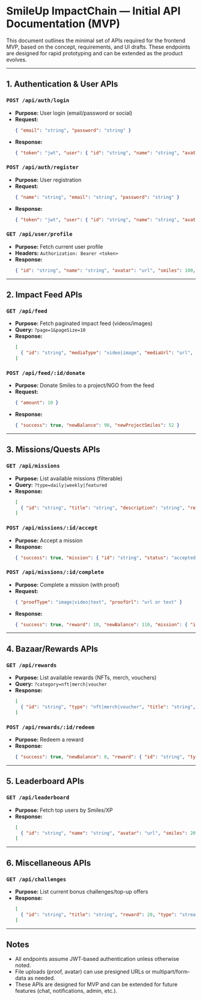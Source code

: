 # SmileUp ImpactChain — Initial API Documentation (MVP)

This document outlines the minimal set of APIs required for the frontend MVP, based on the concept, requirements, and UI drafts. These endpoints are designed for rapid prototyping and can be extended as the product evolves.

---

## 1. **Authentication & User APIs**

### `POST /api/auth/login`
- **Purpose:** User login (email/password or social)
- **Request:**
  ```json
  { "email": "string", "password": "string" }
  ```
- **Response:**
  ```json
  { "token": "jwt", "user": { "id": "string", "name": "string", "avatar": "url", "smiles": 100, "level": 1 } }
  ```

### `POST /api/auth/register`
- **Purpose:** User registration
- **Request:**
  ```json
  { "name": "string", "email": "string", "password": "string" }
  ```
- **Response:**
  ```json
  { "token": "jwt", "user": { "id": "string", "name": "string", "avatar": "url", "smiles": 100, "level": 1 } }
  ```

### `GET /api/user/profile`
- **Purpose:** Fetch current user profile
- **Headers:** `Authorization: Bearer <token>`
- **Response:**
  ```json
  { "id": "string", "name": "string", "avatar": "url", "smiles": 100, "level": 1, "badges": ["string"], "history": { "missions": [], "donations": [], "redemptions": [] } }
  ```

---

## 2. **Impact Feed APIs**

### `GET /api/feed`
- **Purpose:** Fetch paginated impact feed (videos/images)
- **Query:** `?page=1&pageSize=10`
- **Response:**
  ```json
  [
    { "id": "string", "mediaType": "video|image", "mediaUrl": "url", "title": "string", "description": "string", "ngo": { "id": "string", "name": "string" }, "smiles": 42, "commentsCount": 3 }
  ]
  ```

### `POST /api/feed/:id/donate`
- **Purpose:** Donate Smiles to a project/NGO from the feed
- **Request:**
  ```json
  { "amount": 10 }
  ```
- **Response:**
  ```json
  { "success": true, "newBalance": 90, "newProjectSmiles": 52 }
  ```

---

## 3. **Missions/Quests APIs**

### `GET /api/missions`
- **Purpose:** List available missions (filterable)
- **Query:** `?type=daily|weekly|featured`
- **Response:**
  ```json
  [
    { "id": "string", "title": "string", "description": "string", "reward": 10, "status": "available|accepted|completed", "proofRequired": true }
  ]
  ```

### `POST /api/missions/:id/accept`
- **Purpose:** Accept a mission
- **Response:**
  ```json
  { "success": true, "mission": { "id": "string", "status": "accepted" } }
  ```

### `POST /api/missions/:id/complete`
- **Purpose:** Complete a mission (with proof)
- **Request:**
  ```json
  { "proofType": "image|video|text", "proofUrl": "url or text" }
  ```
- **Response:**
  ```json
  { "success": true, "reward": 10, "newBalance": 110, "mission": { "id": "string", "status": "completed" } }
  ```

---

## 4. **Bazaar/Rewards APIs**

### `GET /api/rewards`
- **Purpose:** List available rewards (NFTs, merch, vouchers)
- **Query:** `?category=nft|merch|voucher`
- **Response:**
  ```json
  [
    { "id": "string", "type": "nft|merch|voucher", "title": "string", "image": "url", "cost": 100, "owned": false }
  ]
  ```

### `POST /api/rewards/:id/redeem`
- **Purpose:** Redeem a reward
- **Response:**
  ```json
  { "success": true, "newBalance": 0, "reward": { "id": "string", "type": "nft|merch|voucher" } }
  ```

---

## 5. **Leaderboard APIs**

### `GET /api/leaderboard`
- **Purpose:** Fetch top users by Smiles/XP
- **Response:**
  ```json
  [
    { "id": "string", "name": "string", "avatar": "url", "smiles": 200, "level": 5 }
  ]
  ```

---

## 6. **Miscellaneous APIs**

### `GET /api/challenges`
- **Purpose:** List current bonus challenges/top-up offers
- **Response:**
  ```json
  [
    { "id": "string", "title": "string", "reward": 20, "type": "streak|referral|special" }
  ]
  ```

---

## Notes
- All endpoints assume JWT-based authentication unless otherwise noted.
- File uploads (proof, avatar) can use presigned URLs or multipart/form-data as needed.
- These APIs are designed for MVP and can be extended for future features (chat, notifications, admin, etc.). 